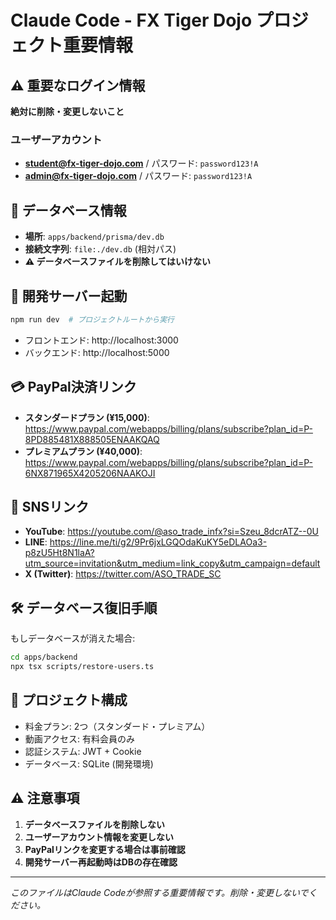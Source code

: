# Claude Code - FX Tiger Dojo プロジェクト重要情報

## ⚠️ 重要なログイン情報
**絶対に削除・変更しないこと**

### ユーザーアカウント
- **student@fx-tiger-dojo.com** / パスワード: `password123!A`
- **admin@fx-tiger-dojo.com** / パスワード: `password123!A`

## 📁 データベース情報
- **場所**: `apps/backend/prisma/dev.db`
- **接続文字列**: `file:./dev.db` (相対パス)
- **⚠️ データベースファイルを削除してはいけない**

## 🚀 開発サーバー起動
```bash
npm run dev  # プロジェクトルートから実行
```
- フロントエンド: http://localhost:3000
- バックエンド: http://localhost:5000

## 💳 PayPal決済リンク
- **スタンダードプラン (¥15,000)**: https://www.paypal.com/webapps/billing/plans/subscribe?plan_id=P-8PD885481X888505ENAAKQAQ
- **プレミアムプラン (¥40,000)**: https://www.paypal.com/webapps/billing/plans/subscribe?plan_id=P-6NX871965X4205206NAAKOJI

## 🔗 SNSリンク
- **YouTube**: https://youtube.com/@aso_trade_infx?si=Szeu_8dcrATZ--0U
- **LINE**: https://line.me/ti/g2/9Pr6jxLGQOdaKuKY5eDLAOa3-p8zU5Ht8N1laA?utm_source=invitation&utm_medium=link_copy&utm_campaign=default
- **X (Twitter)**: https://twitter.com/ASO_TRADE_SC

## 🛠️ データベース復旧手順
もしデータベースが消えた場合:
```bash
cd apps/backend
npx tsx scripts/restore-users.ts
```

## 📝 プロジェクト構成
- 料金プラン: 2つ（スタンダード・プレミアム）
- 動画アクセス: 有料会員のみ
- 認証システム: JWT + Cookie
- データベース: SQLite (開発環境)

## ⚠️ 注意事項
1. **データベースファイルを削除しない**
2. **ユーザーアカウント情報を変更しない**
3. **PayPalリンクを変更する場合は事前確認**
4. **開発サーバー再起動時はDBの存在確認**

---
*このファイルはClaude Codeが参照する重要情報です。削除・変更しないでください。*